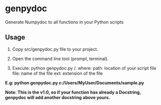 # genpydoc
Generate Numpydoc to all functions in your Python scripts

## Usage
1. Copy src/genpydoc.py file to your project.

2. Open the command line tool (prompt, terminal).

3. Execute: python genpydoc.py <path>/<file>.<ext> where:
   path: location of your script file
   file: name of the file
   ext: extension of the file

**E.g: python genpydoc.py c:/Users/MyUser/Documents/sample.py**
   
**Note: This is the v1.0, so if your function has already a Docstring, genpydoc will add another docstring above yours.**

